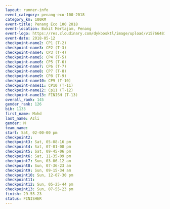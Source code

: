 ```yaml
--- 
layout: runner-info 
event_category: penang-eco-100-2018 
category_km: 100KM 
event-title: Penang Eco 100 2018 
event-location: Bukit Mertajam, Penang 
event-logo: https://res.cloudinary.com/dykbosktl/image/upload/v1576648106/Logo/Logo_lovxhg.jpg 
event-date: 2018-05-12 
checkpoint-name2: CP1 (T-2) 
checkpoint-name3: CP2 (T-3) 
checkpoint-name4: CP3 (T-4) 
checkpoint-name5: CP4 (T-5) 
checkpoint-name6: CP5 (T-6) 
checkpoint-name7: CP6 (T-7) 
checkpoint-name8: CP7 (T-8) 
checkpoint-name9: CP8 (T-9) 
checkpoint-name10: CP9 (T-10) 
checkpoint-name11: CP10 (T-11) 
checkpoint-name12: Cp11 (T-12) 
checkpoint-name13: FINISH (T-13) 
overall_rank: 145
gender_rank: 126
bib: 1133
first_name: Mohd
last_name: Azli
gender: M
team_name: 
start: Sat, 02-00-00 pm
checkpoint2: 
checkpoint3: Sat, 05-08-16 pm
checkpoint4: Sat, 07-01-08 pm
checkpoint5: Sat, 09-45-06 pm
checkpoint6: Sat, 11-35-09 pm
checkpoint7: Sun, 03-06-12 am
checkpoint8: Sun, 07-36-23 am
checkpoint9: Sun, 09-15-34 am
checkpoint10: Sun, 12-07-30 pm
checkpoint11: 
checkpoint12: Sun, 05-25-44 pm
checkpoint13: Sun, 07-55-23 pm
finish: 29-55-23
status: FINISHER
--- 
```

